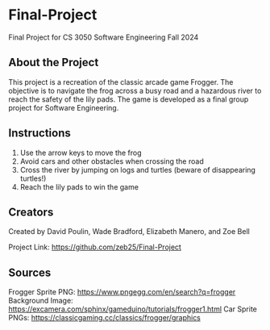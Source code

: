 # Final-Project
Final Project for CS 3050 Software Engineering Fall 2024

## About the Project
This project is a recreation of the classic arcade game Frogger. The objective is to navigate the frog across a busy road and a hazardous river to reach the safety of the lily pads. The game is developed as a final group project for Software Engineering.

## Instructions
1. Use the arrow keys to move the frog
2. Avoid cars and other obstacles when crossing the road
3. Cross the river by jumping on logs and turtles (beware of disappearing turtles!)
4. Reach the lily pads to win the game

## Creators
Created by David Poulin, Wade Bradford, Elizabeth Manero, and Zoe Bell

Project Link: https://github.com/zeb25/Final-Project

## Sources
Frogger Sprite PNG: https://www.pngegg.com/en/search?q=frogger
Background Image: https://excamera.com/sphinx/gameduino/tutorials/frogger1.html
Car Sprite PNGs: https://classicgaming.cc/classics/frogger/graphics
